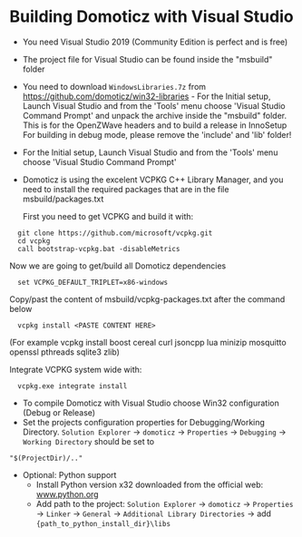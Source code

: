 # Building Domoticz with Visual Studio

- You need Visual Studio 2019 (Community Edition is perfect and is free)
- The project file for Visual Studio can be found inside the "msbuild" folder
- You need to download `WindowsLibraries.7z` from https://github.com/domoticz/win32-libraries	- For the Initial setup, Launch Visual Studio and from the 'Tools' menu choose 'Visual Studio Command Prompt'
  and unpack the archive inside the "msbuild" folder.
  This is for the OpenZWave headers and to build a release in InnoSetup
  For building in debug mode, please remove the 'include' and 'lib' folder!
- For the Initial setup, Launch Visual Studio and from the 'Tools' menu choose 'Visual Studio Command Prompt'
- Domoticz is using the excelent VCPKG C++ Library Manager, and you need to install the required packages that are in the file msbuild/packages.txt

  First you need to get VCPKG and build it with:
```
  git clone https://github.com/microsoft/vcpkg.git
  cd vcpkg
  call bootstrap-vcpkg.bat -disableMetrics
```
  Now we are going to get/build all Domoticz dependencies
```
  set VCPKG_DEFAULT_TRIPLET=x86-windows
```  
  Copy/past the content of msbuild/vcpkg-packages.txt after the command below
```  
  vcpkg install <PASTE CONTENT HERE>
```  
  (For example vcpkg install boost cereal curl jsoncpp lua minizip mosquitto openssl pthreads sqlite3 zlib)

  Integrate VCPKG system wide with:
```  
  vcpkg.exe integrate install
```

- To compile Domoticz with Visual Studio choose Win32 configuration (Debug or Release)
- Set the projects configuration properties for Debugging/Working Directory. 
`Solution Explorer` -> `domoticz` -> `Properties` -> `Debugging` -> `Working Directory` should be set to 
```
"$(ProjectDir)/.."
```
- Optional: Python support
  - Install Python version x32 downloaded from the official web: www.python.org
  - Add path to the project: `Solution Explorer` -> `domoticz` -> `Properties` -> `Linker` -> `General` -> `Additional Library Directories` -> add `{path_to_python_install_dir}\libs`
